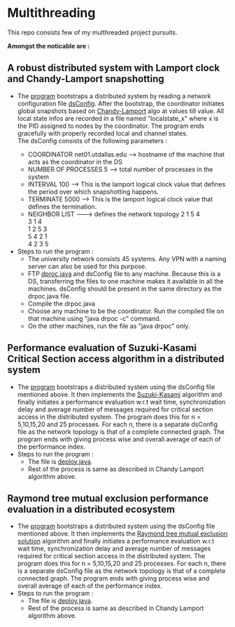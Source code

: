 # Multithreading

This repo consists few of my multhreaded project pursuits. 

**Amongst the noticable are :**

## A robust distributed system with Lamport clock and Chandy-Lamport snapshotting
- The [program](https://github.com/papillon88/Multithreading/blob/a70761c1572b6ec7fa6135a2908a3bdaac25d7c4/src/dproc.java) bootstraps a distributed system by reading a network configuration file [dsConfig](https://github.com/papillon88/Multithreading/blob/a70761c1572b6ec7fa6135a2908a3bdaac25d7c4/src/dsConfig). After the bootstrap, the coordinator initiates global snapshots based on [Chandy-Lamport](https://en.wikipedia.org/wiki/Chandy-Lamport_algorithm) algo at <INTERVAL> values till <TERMINATION> value. All local state infos are recorded in a file named "localstate_x" where x is the PID assigned to nodes by the coordinator. The program ends gracefully with properly recorded local and channel states.  
    The dsConfig consists of the following parameters :
    - COORDINATOR net01.utdallas.edu --> hostname of the machine that acts as the coordinator in the DS
    - NUMBER OF PROCESSES 5 --> total number of processes in the system
    - INTERVAL 100 --> This is the lamport logical clock value that defines the period over which snapshotting happens.
    - TERMINATE 5000 --> This is the lamport logical clock value that defines the termination.
    - NEIGHBOR LIST  ---> defines the network topology
        2 1 5 4  
        3 1 4  
        1 2 5 3  
        5 4 2 1  
        4 2 3 5  
- Steps to run the program :
    - The university network consists 45 systems. Any VPN with a naming server can also be used for this purpose. 
    - FTP [dproc.java](https://github.com/papillon88/Multithreading/blob/a70761c1572b6ec7fa6135a2908a3bdaac25d7c4/src/dproc.java) and dsConfig file to any machine. Because this is a DS, transferring the files to one machine makes it available in all the machines. dsConfig should be present in the same directory as the drpoc.java file. 
    - Compile the drpoc.java
    - Choose any machine to be the coordinator. Run the compiled file on that machine using "java drpoc -c" command.
    - On the other machines, run the file as "java drpoc" only.  
  
## Performance evaluation of Suzuki-Kasami Critical Section access algorithm in a distributed system
   - The [program](https://github.com/papillon88/Multithreading/blob/0321cfb539a440a45536197322d291818381f423/src/deploy.java) bootstraps a distributed system using the dsConfig file mentioned above. It then implements the [Suzuki-Kasami](https://en.wikipedia.org/wiki/Suzuki%E2%80%93Kasami_algorithm) algorithm and finally initiates a performance evaluation w.r.t wait time, synchronization delay and average number of messages required for critical section access in the distributed system. The program does this for n = 5,10,15,20 and 25 processes. For each n, there is a separate dsConfig file as the network topology is that of a complete connected graph. The program ends with giving process wise and overall average of each of the performance index.
   - Steps to run the program :
       - The file is [deploy.java](https://github.com/papillon88/Multithreading/blob/0321cfb539a440a45536197322d291818381f423/src/deploy.java).
       - Rest of the process is same as described in Chandy Lamport algorithm above. 
       
## Raymond tree mutual exclusion performance evaluation in a distributed ecosystem
   - The [program](https://github.com/papillon88/Multithreading/blob/f660e207a76319cc4cab21d1f7fb993351f72537/src/deploy.java) bootstraps a distributed system using the dsConfig file mentioned above. It then implements the [Raymond tree mutual exclusion solution](https://en.wikipedia.org/wiki/Raymond%27s_algorithm) algorithm and finally initiates a performance evaluation w.r.t wait time, synchronization delay and average number of messages required for critical section access in the distributed system. The program does this for n = 5,10,15,20 and 25 processes. For each n, there is a separate dsConfig file as the network topology is that of a complete connected graph. The program ends with giving process wise and overall average of each of the performance index.
   - Steps to run the program :
       - The file is [deploy.java](https://github.com/papillon88/Multithreading/blob/f660e207a76319cc4cab21d1f7fb993351f72537/src/deploy.java).
       - Rest of the process is same as described in Chandy Lamport algorithm above. 
    
